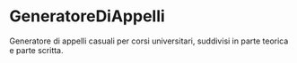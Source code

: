 # GeneratoreDiAppelli
Generatore di appelli casuali per corsi universitari, suddivisi in parte teorica e parte scritta.
